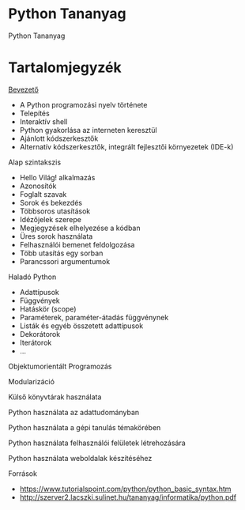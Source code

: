 # Python Tananyag
Python Tananyag

# Tartalomjegyzék

[Bevezető](01_introduction.md)
- A Python programozási nyelv története
- Telepítés
- Interaktív shell
- Python gyakorlása az interneten keresztül
- Ajánlott kódszerkesztők
- Alternatív kódszerkesztők, integrált fejlesztői környezetek (IDE-k)

Alap szintakszis
- Hello Világ! alkalmazás
- Azonosítók
- Foglalt szavak
- Sorok és bekezdés
- Többsoros utasítások
- Idézőjelek szerepe
- Megjegyzések elhelyezése a kódban
- Üres sorok használata
- Felhasználói bemenet feldolgozása
- Több utasítás egy sorban
- Parancssori argumentumok

Haladó Python
- Adattípusok
- Függvények
- Hatáskör (scope)
- Paraméterek, paraméter-átadás függvénynek
- Listák és egyéb összetett adattípusok
- Dekorátorok
- Iterátorok
- ...

Objektumorientált Programozás

Modularizáció

Külső könyvtárak használata

Python használata az adattudományban

Python használata a gépi tanulás témakörében

Python használata felhasználói felületek létrehozására

Python használata weboldalak készítéséhez

Források
- https://www.tutorialspoint.com/python/python_basic_syntax.htm
- http://szerver2.lacszki.sulinet.hu/tananyag/informatika/python.pdf

